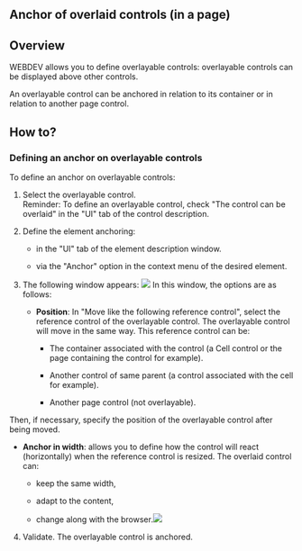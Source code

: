 
## Anchor of overlaid controls (in a page)
			

<a name="NOTE1"></a>
<a name="NOTE1_1"></a>


## Overview
<a name="overview_ELTTEXTE000107"></a>
WEBDEV allows you to define overlayable controls: overlayable controls can be displayed above other controls. 

An overlayable control can be anchored in relation to its container or in relation to another page control. 

<a name="NOTE2"></a>
<a name="NOTE2_1"></a>


## How to?
<a name="how_ELTTEXTE000131"></a>


### Defining an anchor on overlayable controls
<a name="defining_anchor_overlayable_controls_ELTPARAGRAPHE000018"></a>

To define an anchor on overlayable controls:

1. Select the overlayable control.  
	Reminder: To define an overlayable control, check "The control can be overlaid" in the "UI" tab of the control description. 

2. Define the element anchoring:

	- in the "UI" tab of the element description window.

	- via the "Anchor" option in the context menu of the desired element.  




3. The following window appears: 
![](https://doc.pcsoft.fr/en-US/images/image.awp?langid=3&name=WB_Ancrage_superpose_nv.gif&type=thumb)
In this window, the options are as follows: 

	- **Position**: In "Move like the following reference control", select the reference control of the overlayable control. The overlayable control will move in the same way. This reference control can be: 

		- The container associated with the control (a Cell control or the page containing the control for example). 

		- Another control of same parent (a control associated with the cell for example).  

		- Another page control (not overlayable). 


 Then, if necessary, specify the position of the overlayable control after being moved. 

- **Anchor in width**: allows you to define how the control will react (horizontally) when the reference control is resized. The overlaid control can:

	- keep the same width,

	- adapt to the content, 

	- change along with the browser.![](https://doc.pcsoft.fr/en-US/images/image.awp?langid=3&name=Ancrage_Largeur_WB.gif)

4. Validate. The overlayable control is anchored. 





